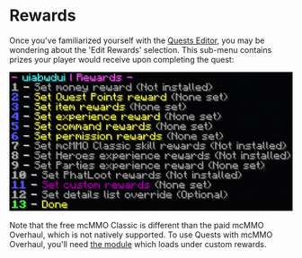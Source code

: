 # Rewards

Once you've familiarized yourself with the [Quests Editor](https://pikamug.gitbook.io/quests/setup/quests-editor), you may be wondering about the 'Edit Rewards' selection. This sub-menu contains prizes your player would receive upon completing the quest:

![](<../.gitbook/assets/rewardz (1).png>)

Note that the free mcMMO Classic is different than the paid mcMMO Overhaul, which is not natively supported. To use Quests with mcMMO Overhaul, you'll need [the module](https://pikamug.gitbook.io/quests/casual/modules#mcmmo-overhaul) which loads under custom rewards.

